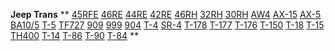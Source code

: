 ---
---

**Jeep Trans**
**
[45RFE](/trans/45rfe.html)
[46RE](/trans/46re.html)
[44RE](/trans/44re.html)
[42RE](/trans/42re.html)
[46RH](/trans/46rh.html)
[32RH](/trans/32rh.html)
[30RH](/trans/30rh.html)
[AW4](/trans/aw4.html)
[AX-15](/trans/ax15.html)
[AX-5](/trans/ax5.html)
[BA10/5](/trans/ba10.html)
[T-5](/trans/t5.html)
[TF727](/trans/tf727.html)
[909](/trans/tf904.html)
[999](/trans/tf999.html)
[904](/trans/tf904.html)
[T-4](/trans/t4.html)
[SR-4](/trans/t4.html)
[T-178](/trans/t176.html)
[T-177](/trans/t176.html)
[T-176](/trans/t176.html)
[T-150](/trans/t150.html)
[T-18](/trans/t18.html)
[T-15](/trans/t15.html)
[TH400](/trans/th400.html)
[T-14](/trans/t14.html)
[T-86](/trans/t86.html)
[T-90](/trans/t90.html)
[T-84](/trans/t84.html)
**